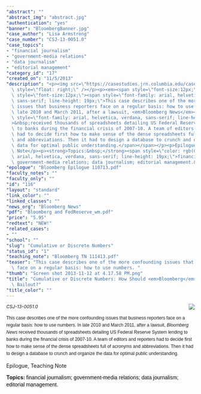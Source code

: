 ```yaml
---
"abstract": ""
"abstract_img": "abstract.jpg"
"authentication": "yes"
"banner": "BloombergBanner.jpg"
"case_author": "Lisa Armstrong"
"case_number": "CSJ-13-0051.0"
"case_topics":
- "financial journalism"
- "government-media relations"
- "data journalism"
- "editorial management"
"category_id": "17"
"created_on": "11/5/2013"
"description": "<p><img src=\"https://casestudies.jrn.columbia.edu/casestudy/files/photos/816/abstract.jpg\"\
  \ style=\"float: right;\" /></p><p><em><span style=\"font-size:12px;\">CSJ-13-0051.0</span></em></p><p><span\
  \ style=\"font-size:12px;\"><span style=\"font-family: arial, helvetica, verdana,\
  \ sans-serif; line-height: 19px;\">This case describes one of the more confounding\
  \ issues that business reporters face on a regular basis: how to use numbers. In\
  \ late 2010 and March 2011, after a lawsuit, <em>Bloomberg News</em></span><span\
  \ style=\"font-family: arial, helvetica, verdana, sans-serif; line-height: 19px;\"\
  >&nbsp;received thousands of spreadsheets detailing US Federal Reserve System lending\
  \ to banks during the financial crisis of 2007-10. A team of editors and reporters\
  \ had to decide first how to make sense of the dense spreadsheets full of acronyms\
  \ and abbreviations. Then it had to design a database to crunch and organize the\
  \ data for optimal public understanding.</span></span></p><p>Epilogue, Teaching\
  \ Note</p><p><strong>Topics:&nbsp;</strong><span style=\"color: rgb(0, 0, 0); font-family:\
  \ arial, helvetica, verdana, sans-serif; line-height: 19px;\">financial journalism;\
  \ government-media relations; data journalism; editorial management.&nbsp;</span></p>"
"epologue": "Bloomberg Epilogue 110713.pdf"
"faculty_notes": ""
"faculty_only": ""
"id": "116"
"layout": "standard"
"link_color": ""
"linked_classes": ""
"news_org": "Bloomberg News"
"pdf": "Bloomberg and FedReserve_wm.pdf"
"price": "5.95"
"redtext": "NEW!"
"related_cases":
- ""
"school": ""
"slug": "Cumulative or Discrete Numbers"
"status_id": "1"
"teaching_note": "Bloomberg TN 111413.pdf"
"teaser": "This case describes one of the more confounding issues that business reporters\
  \ face on a regular basis: how to use numbers. "
"thumb": "Screen shot 2013-11-12 at 4.17.58 PM.png"
"title": "Cumulative or Discrete Numbers: How Should <em>Bloomberg</em> Measure the\
  \ Bailout?"
"title_color": ""
---
```

<p><img src="https://casestudies.jrn.columbia.edu/casestudy/files/photos/816/abstract.jpg" style="float: right;" /></p><p><em><span style="font-size:12px;">CSJ-13-0051.0</span></em></p><p><span style="font-size:12px;"><span style="font-family: arial, helvetica, verdana, sans-serif; line-height: 19px;">This case describes one of the more confounding issues that business reporters face on a regular basis: how to use numbers. In late 2010 and March 2011, after a lawsuit, <em>Bloomberg News</em></span><span style="font-family: arial, helvetica, verdana, sans-serif; line-height: 19px;">&nbsp;received thousands of spreadsheets detailing US Federal Reserve System lending to banks during the financial crisis of 2007-10. A team of editors and reporters had to decide first how to make sense of the dense spreadsheets full of acronyms and abbreviations. Then it had to design a database to crunch and organize the data for optimal public understanding.</span></span></p><p>Epilogue, Teaching Note</p><p><strong>Topics:&nbsp;</strong><span style="color: rgb(0, 0, 0); font-family: arial, helvetica, verdana, sans-serif; line-height: 19px;">financial journalism; government-media relations; data journalism; editorial management.&nbsp;</span></p>
